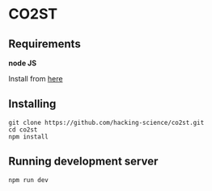 # CO2ST

## Requirements 

**node JS**

Install from [here](https://nodejs.org/en/download/)

## Installing 

```
git clone https://github.com/hacking-science/co2st.git
cd co2st 
npm install
```

## Running development server

```
npm run dev
```



